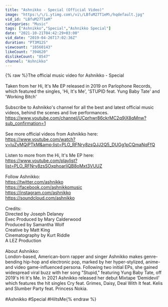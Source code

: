 ```yaml
---
title: "Ashnikko - Special (Official Video)"
image: "https:\/\/i.ytimg.com\/vi\/LBfuM27T1eM\/hqdefault.jpg"
vid_id: "LBfuM27T1eM"
categories: "Music"
tags: ["Ashnikko","Special","Ashnikko Special"]
date: "2021-10-21T04:42:29+03:00"
vid_date: "2019-04-26T17:02:36Z"
duration: "PT3M12S"
viewcount: "18560143"
likeCount: "394620"
dislikeCount: "8547"
channel: "Ashnikko"
---
```

{% raw %}The official music video for Ashnikko - Special<br /><br />Taken from her Hi, It's Me EP released in 2019 on Parlophone Records, which featured the singles, 'Hi, It's Me', 'STUPID feat. Yung Baby Tate' and 'Working Bitch'<br /><br />Subscribe to Ashnikko's channel for all the best and latest official music videos, behind the scenes and live performances. <br /><a rel="nofollow" target="blank" href="https://www.youtube.com/channel/UCprhwr86ckrMC2q9jX8qMnw?sub_confirmation=1">https://www.youtube.com/channel/UCprhwr86ckrMC2q9jX8qMnw?sub_confirmation=1</a><br /><br />See more official videos from Ashnikko here:<br /><a rel="nofollow" target="blank" href="https://www.youtube.com/watch?v=luZyMQjPTkM&amp;list=PLO_RFNry8zsQJJ2Q5_DUGg1pCQmaNqFfQ">https://www.youtube.com/watch?v=luZyMQjPTkM&amp;list=PLO_RFNry8zsQJJ2Q5_DUGg1pCQmaNqFfQ</a><br /><br />Listen to more from the Hi, It's Me EP here: <a rel="nofollow" target="blank" href="https://www.youtube.com/playlist?list=PLO_RFNry8zsSOxphoarliQB8oMxt3VUUZ">https://www.youtube.com/playlist?list=PLO_RFNry8zsSOxphoarliQB8oMxt3VUUZ</a><br /><br />Follow Ashnikko:<br /><a rel="nofollow" target="blank" href="https://twitter.com/ashnikko">https://twitter.com/ashnikko</a><br /><a rel="nofollow" target="blank" href="https://facebook.com/ashnikkomusic">https://facebook.com/ashnikkomusic</a><br /><a rel="nofollow" target="blank" href="https://instagram.com/ashnikko">https://instagram.com/ashnikko</a><br /><a rel="nofollow" target="blank" href="https://soundcloud.com/ashnikko">https://soundcloud.com/ashnikko</a><br /><br />Credits:<br />Directed by Joseph Delaney<br />Exec Produced by Mary Calderwood<br />Produced by Samantha Wolf<br />Creative by Matt King<br />Cinematography by Kurt Riddle<br />A LEZ Production<br /><br />About Ashnikko:<br />London-based, American-born rapper and singer Ashnikko makes genre-bending hip-hop and electronic pop, marked by her hyper-stylized, anime- and video game-influenced persona. Following two initial EPs, she gained widespread viral buzz with her song &quot;Stupid,&quot; featuring Yung Baby Tate, off 2019's Hi It's Me. In 2021 Ashnikko released her debut Mixtape ‘Demidevil’ which features the hit singles Cry feat. Grimes, Daisy, Deal With It feat. Kelis and Slumber Party feat. Princess Nokia.<br /> <br />#Ashnikko #Special #HiItsMe{% endraw %}
